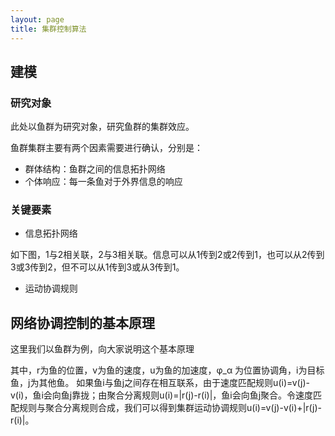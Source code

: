 ```yaml
---
layout: page
title: 集群控制算法
---
```

## 建模

### 研究对象
此处以鱼群为研究对象，研究鱼群的集群效应。

鱼群集群主要有两个因素需要进行确认，分别是：

- 群体结构：鱼群之间的信息拓扑网络
- 个体响应：每一条鱼对于外界信息的响应

### 关键要素
- 信息拓扑网络

如下图，1与2相关联，2与3相关联。信息可以从1传到2或2传到1，也可以从2传到3或3传到2，但不可以从1传到3或从3传到1。

- 运动协调规则

## 网络协调控制的基本原理
这里我们以鱼群为例，向大家说明这个基本原理

其中，r为鱼的位置，v为鱼的速度，u为鱼的加速度，φ_α 为位置协调角，i为目标鱼，j为其他鱼。
如果鱼i与鱼j之间存在相互联系，由于速度匹配规则u(i)=v(j)-v(i)，鱼i会向鱼j靠拢；由聚合分离规则u(i)=|r(j)-r(i)|，鱼i会向鱼j聚合。令速度匹配规则与聚合分离规则合成，我们可以得到集群运动协调规则u(i)=v(j)-v(i)+|r(j)-r(i)|。